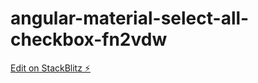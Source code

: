 # angular-material-select-all-checkbox-fn2vdw

[Edit on StackBlitz ⚡️](https://stackblitz.com/edit/angular-material-select-all-checkbox-fn2vdw)